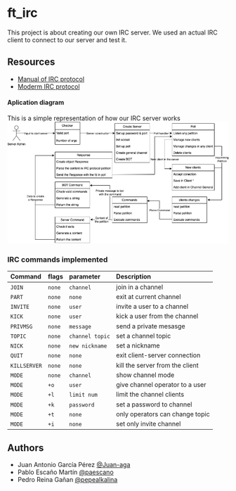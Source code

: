 # ft_irc

This project is about creating our own IRC server. We used an actual IRC client to connect to our server and test it.

## Resources

* [Manual of IRC protocol](https://www.rfc-es.org/rfc/rfc1459-es.txt)
* [Moderm IRC protocol](https://modern.ircdocs.horse/)

#### Aplication diagram

This is a simple representation of how our IRC server works
![](ft_irc_diagram.jpg)

### IRC commands implemented

| Command | flags | parameter | Description |
|:---------| :-------- | :------- | :------------------------- |
| `JOIN` | `none` | `channel` | join in a channel |
| `PART` | `none` | `none` | exit at current channel |
| `INVITE` | `none` | `user` | invite a user to a channel |
| `KICK` | `none` | `user` | kick a user from the channel |
| `PRIVMSG` | `none` | `message` | send a private mesasge |
| `TOPIC` | `none` | `channel topic` | set a channel topic |
| `NICK` | `none` | `new nickname` | set a nickname |
| `QUIT` | `none` | `none` | exit client-server connection |
| `KILLSERVER` | `none` | `none` | kill the server from the client |
| `MODE` | `none` | `channel` | show channel mode |
| `MODE` | `+o` | `user` | give channel operator to a user |
| `MODE` | `+l` | `limit num` | limit the channel clients |
| `MODE` | `+k` | `password` | set a password to channel |
| `MODE` | `+t` | `none` | only operators can change topic |
| `MODE` | `+i` | `none` | set only invite channel |

## Authors

- Juan Antonio García Pérez [@Juan-aga](https://github.com/Juan-aga)
- Pablo Escaño Martín [@paescano](https://github.com/Pescano)
- Pedro Reina Gañan [@pepealkalina](https://github.com/pepealkalina)
